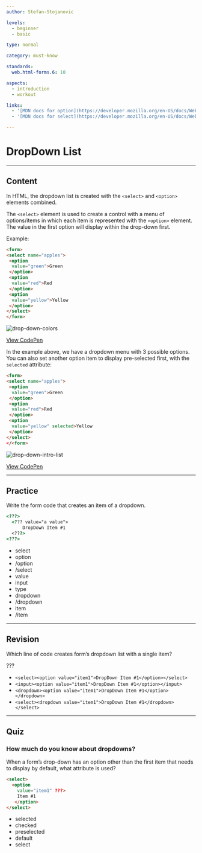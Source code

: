 ```yaml
---
author: Stefan-Stojanovic

levels:
  - beginner
  - basic

type: normal

category: must-know

standards:
  web.html-forms.6: 10

aspects:
  - introduction
  - workout

links:
  - '[MDN docs for option](https://developer.mozilla.org/en-US/docs/Web/HTML/Element/option){website}'
  - '[MDN docs for select](https://developer.mozilla.org/en-US/docs/Web/HTML/Element/select){website}'

---
```

# DropDown List
---
## Content

In HTML, the dropdown list is created with the `<select>` and `<option>` elements combined.

The `<select>` element is used to create a control with a menu of options/items in which each item is represented with the `<option>` element. The value in the first option will display within the drop-down first.

Example:
```html
<form>
<select name="apples">
 <option
  value="green">Green
 </option>
 <option
  value="red">Red
 </option>
 <option
  value="yellow">Yellow
 </option>
</select>
</form>
```

![drop-down-colors](https://img.enkipro.com/52f8da1e618f5913e61fb77261132738.png)

[View CodePen](https://codepen.io/enkidevs/pen/XBpjYr)

In the example above, we have a dropdown menu with 3 possible options.
You can also set another option item to display pre-selected first, with the `selected` attribute:
```html
<form>
<select name="apples">
 <option
  value="green">Green
 </option>
 <option
  value="red">Red
 </option>
 <option
  value="yellow" selected>Yellow
 </option>
</select>
</<form>
```

![drop-down-intro-list](https://img.enkipro.com/d3402e07e88639795e1e7908586da605.png)

[View CodePen](https://codepen.io/enkidevs/pen/RBKGJg)

---
## Practice

Write the form code that creates an item of a dropdown.

```html
<???>
  <??? value="a value">
      DropDown Item #1
  <???>
<???>
```

* select
* option
* /option
* /select
* value
* input
* type
* dropdown
* /dropdown
* item
* /item

---
## Revision

Which line of code creates form’s dropdown list with a single item?

???

* `<select><option value="item1">DropDown Item #1</option></select>`
* `<input><option value="item1">DropDown Item #1</option></input>`
* `<dropdown><option value="item1">DropDown Item #1</option></dropdown>`
* `<select><dropdown value="item1">DropDown Item #1</dropdown></select>`

---
## Quiz

### How much do you know about dropdowns?

When a form’s drop-down has an option other than the first item that needs to display by default, what attribute is used?

```html
<select>
  <option
    value="item1" ???>
    Item #1
   </option>
</select>
```

* selected
* checked
* preselected
* default
* select
